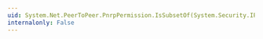 ```yaml
---
uid: System.Net.PeerToPeer.PnrpPermission.IsSubsetOf(System.Security.IPermission)
internalonly: False
---
```

